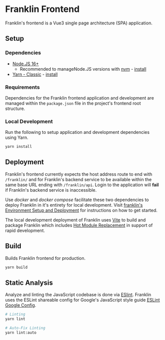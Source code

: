 # Franklin Frontend

Franklin's frontend is a Vue3 single page architecture (SPA) application.

## Setup

### Dependencies

- [Node.JS 16+](https://nodejs.org/en/)
  - Recommended to manageNode.JS versions with [nvm](https://www.npmjs.com/package/npx) - [install](https://github.com/nvm-sh/nvm#install--update-script)
- [Yarn - Classic](https://classic.yarnpkg.com/en/docs/getting-started) - [install](https://classic.yarnpkg.com/en/docs/install#windows-stable)

### Requirements

Dependencies for the Franklin frontend application and development are managed within
the `package.json` file in the project's frontend root structure.

### Local Development

Run the following to setup application and development dependencies using Yarn.

```bash
yarn install
```

## Deployment

Franklin's frontend currently expects the host address route to end with
`/franklin/` and for Franklin's backend service to be available within the same
base URL ending with `/franklin/api`. Login to the application will **fail** if Franklin's backend
service is inaccessible.

Use *docker* and *docker compose* facilitate these two dependencies to deploy Franklin in
it's entirety for local development. Visit [franklin's Environment Setup and Deployment](../README.md#environment-setup)
for instructions on how to get started.

The local development deployment of Franklin uses [Vite](https://vitejs.dev/guide/) to build
and package Franklin which includes [Hot Module Replacement](https://vitejs.dev/guide/features.html#hot-module-replacement)
in support of rapid development.

## Build

Builds Franklin frontend for production.

```bash
yarn build
```

## Static Analysis

Analyze and linting the JavaScript codebase is done via [ESlint](https://eslint.org/).
Franklin uses the ESLint shareable config for Google's JavaScript style guide
[ESLint Google Config](https://github.com/google/eslint-config-google).

```bash
# Linting
yarn lint

# Auto-Fix Linting
yarn lint:auto
```
